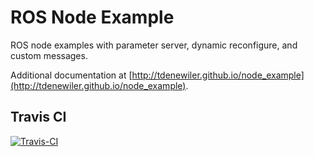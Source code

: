 # ROS Node Example

ROS node examples with parameter server, dynamic reconfigure, and custom messages.

Additional documentation at
[http://tdenewiler.github.io/node_example](http://tdenewiler.github.io/node_example).

## Travis CI

[![Travis-CI](https://api.travis-ci.org/tdenewiler/node_example.svg?branch=master)](https://travis-ci.org/tdenewiler/node_example/branches)
